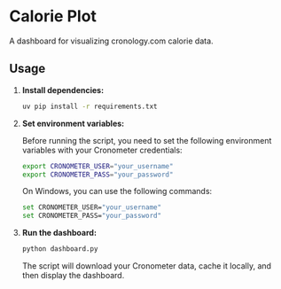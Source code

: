 # Calorie Plot

A dashboard for visualizing cronology.com calorie data.

## Usage

1.  **Install dependencies:**

    ```bash
    uv pip install -r requirements.txt
    ```

2.  **Set environment variables:**

    Before running the script, you need to set the following environment variables with your Cronometer credentials:

    ```bash
    export CRONOMETER_USER="your_username"
    export CRONOMETER_PASS="your_password"
    ```

    On Windows, you can use the following commands:

    ```bash
    set CRONOMETER_USER="your_username"
    set CRONOMETER_PASS="your_password"
    ```

3.  **Run the dashboard:**

    ```bash
    python dashboard.py
    ```

    The script will download your Cronometer data, cache it locally, and then display the dashboard.